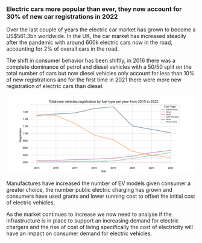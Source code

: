 ### Electric cars more popular than ever, they now account for 30% of new car registrations in 2022

Over the last couple of years the electric car market has grown to become a US$561.3bn worldwide. In the UK, the car market has increased steadily after the pandemic with around 600k electric cars now in the road, accounting for 2% of overall cars in the road.

The shift in consumer behavior has been shiftly, in 2016 there was a complete dominance of petrol and diesel vehicles with a 50/50 split on the total number of cars but now diesel vehicles only account for less than 10% of new registrations and for the first time in 2021 there were more new registration of electric cars than diesel.

![alt text](https://github.com/ssalazarheredia/vehicle_analysis/blob/main/graphs/Car%20registrations%20by%20fuel%20type.png)

Manufactures have increased the number of EV models given consumer a greater choice, the number public electric charging has grown and consumers have used grants and lower running cost to offset the initial cost of electric vehicles.

As the market continues to increase we now need to analyse if the infrastructure is in place to support an increasing demand for electric chargers and the rise of cost of living specifically the cost of electricity will have an impact on consumer demand for electric vehicles.
